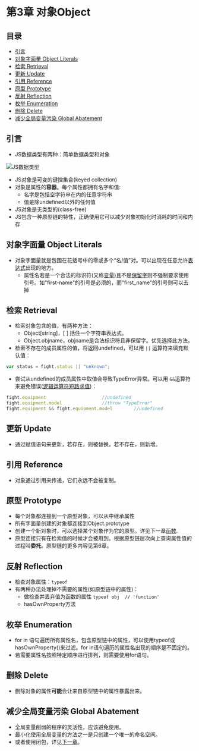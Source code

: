 ﻿# 第3章 对象Object
## 目录
+ [引言](#引言)
+ [对象字面量 Object Literals](#对象字面量-object-literals)
+ [检索 Retrieval](#检索-retrieval)
+ [更新 Update](#更新-update])
+ [引用 Reference](#引用-reference)
+ [原型 Prototype](#原型-prototype)
+ [反射 Reflection](#反射-reflection)
+ [枚举 Enumeration](#枚举-enumeration)
+ [删除 Delete](#删除-delete)
+ [减少全局变量污染 Global Abatement](#减少全局变量污染-global-abatement)

## 引言 
+ JS数据类型有两种：简单数据类型和对象

![JS数据类型](http://ocbao1wc2.bkt.clouddn.com/20161130JSshuju.jpg) 

+ JS对象是可变的键控集合(keyed collection)
+ 对象是属性的**容器**。每个属性都拥有名字和值:
	+  名字是包括空字符串在内的任意字符串
	+  值是除undefined以外的任何值
+ JS对象是无类型的(class-free)
+ JS包含一种原型链的特性，正确使用它可以减少对象初始化时消耗的时间和内存

## 对象字面量 Object Literals
+ 对象字面量就是包围在花括号中的零或多个“名/值”对。可以出现在任意允许[表达式](https://developer.mozilla.org/zh-CN/docs/Web/JavaScript/Guide/Expressions_and_Operators)出现的地方。
	+ 属性名若是一个合法的标识符(又称[变量](https://developer.mozilla.org/zh-CN/docs/Web/JavaScript/Guide/Expressions_and_Operators))且不是[保留字](https://msdn.microsoft.com/zh-cn/library/0779sbks(v=vs.94).aspx)则不强制要求使用引号。如"first-name"的引号是必须的，而"first_name"的引号则可以去掉

## 检索 Retrieval
+ 检索对象包含的值，有两种方法：
	+ Object[string]，[ ] 括住一个字符串表达式。
	+ Object.objname，objname是合法标识符且非保留字。优先选择此方法。
+ 检索不存在的成员属性的值，将返回undefined，可以用 `||` 运算符来填充默认值：
```javascript
var status = fight.status || "unknown";
```
+ 尝试从undefined的成员属性中取值会导致TypeError异常。可以用 `&&`运算符来避免错误([逻辑运算符短路求值](https://developer.mozilla.org/zh-CN/docs/Web/JavaScript/Guide/Expressions_and_Operators#逻辑运算符(Logical_operators)))：
```javascript 
fight.equipment						//undefined
fight.equipment.model				//throw "TypeError" 
fight.equipment && fight.equipment.model		//undefined		
```
## 更新 Update
+ 通过赋值语句来更新，若存在，则被替换，若不存在，则新增。

## 引用 Reference
+ 对象通过引用来传递，它们永远不会被复制。

## 原型 Prototype
+ 每个对象都连接到一个原型对象，可以从中继承属性
+ 所有字面量创建的对象都连接到Object.prototype
+ 创建一个新对象时，可以选择某个对象作为它的原型。详见下一章[函数](/Chapter4-Functions.md).
+ 原型连接只有在检索值的时候才会被用到。根据原型链层次向上查询属性值的过程叫**委托**。原型链的更多内容见第6章。

## 反射 Reflection
+ 检查对象属性：`typeof`
+ 有两种办法处理掉不需要的属性(如原型链中的属性)：
	+ 做检查并丢弃值为函数的属性 `typeof obj  // 'function'`
	+ hasOwnProperty方法

## 枚举 Enumeration
+ for in 语句遍历所有属性名，包含原型链中的属性，可以使用typeof或hasOwnProperty()来过滤。for in语句遍历的属性名出现的顺序是不固定的。
+ 若需要属性名按照特定顺序进行排列，则需要使用for语句。

## 删除 Delete
+ 删除对象的属性**可能**会让来自原型链中的属性暴露出来。

## 减少全局变量污染 Global Abatement
+ 全局变量削弱的程序的灵活性，应该避免使用。
+ 最小化使用全局变量的方法之一是只创建一个唯一的命名空间。
+ 或者使用闭包，详见[下一章](./Chapter4-Functions.md)。
